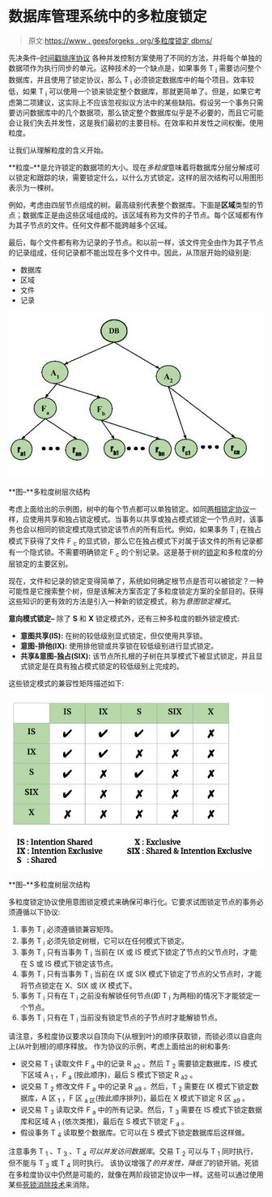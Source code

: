 # 数据库管理系统中的多粒度锁定

> 原文:[https://www . geesforgeks . org/多粒度锁定 dbms/](https://www.geeksforgeeks.org/multiple-granularity-locking-in-dbms/)

先决条件–[时间戳排序协议](https://www.geeksforgeeks.org/dbms-concurrency-control-protocols-timestamp-ordering-protocols/)
各种并发控制方案使用了不同的方法，并将每个单独的数据项作为执行同步的单元。这种技术的一个缺点是，如果事务 T <sub>i</sub> 需要访问整个数据库，并且使用了锁定协议，那么 T <sub>i</sub> 必须锁定数据库中的每个项目。效率较低，如果 T <sub>i</sub> 可以使用一个锁来锁定整个数据库，那就更简单了。但是，如果它考虑第二项建议，这实际上不应该忽视拟议方法中的某些缺陷。假设另一个事务只需要访问数据库中的几个数据项，那么锁定整个数据库似乎是不必要的，而且它可能会让我们失去并发性，这是我们最初的主要目标。在效率和并发性之间权衡。使用粒度。

让我们从理解粒度的含义开始。

**粒度–**是允许锁定的数据项的大小。现在*多粒度*意味着将数据库分层分解成可以锁定和跟踪的块，需要锁定什么，以什么方式锁定。这样的层次结构可以用图形表示为一棵树。

例如，考虑由四层节点组成的树。最高级别代表整个数据库。下面是**区域**类型的节点；数据库正是由这些区域组成的。该区域有称为文件的子节点。每个区域都有作为其子节点的文件。任何文件都不能跨越多个区域。

最后，每个文件都有称为记录的子节点。和以前一样，该文件完全由作为其子节点的记录组成，任何记录都不能出现在多个文件中。因此，从顶层开始的级别是:

*   数据库
*   区域
*   文件
*   记录

![](img/be93d87701b412ab0c2dc977cc18e74f.png)

**图–**多粒度树层次结构

考虑上面给出的示例图，树中的每个节点都可以单独锁定。如同[两相锁定协议](https://www.geeksforgeeks.org/dbms-concurrency-control-protocols-two-phase-locking-2-pl/)一样，应使用共享和独占锁定模式。当事务以共享或独占模式锁定一个节点时，该事务也会以相同的锁定模式隐式锁定该节点的所有后代。例如，如果事务 T <sub>i</sub> 在独占模式下获得了文件 F <sub>c</sub> 的显式锁，那么它在独占模式下对属于该文件的所有记录都有一个隐式锁。不需要明确锁定 F <sub>c</sub> 的个别记录。这是基于树的[锁定](https://www.geeksforgeeks.org/dbms-concurrency-control-protocol-graph-based-protocol/)和多粒度的分层锁定的主要区别。

现在，文件和记录的锁定变得简单了，系统如何确定根节点是否可以被锁定？一种可能性是它搜索整个树，但是该解决方案否定了多粒度锁定方案的全部目的。获得这些知识的更有效的方法是引入一种新的锁定模式，称为*意图锁定模式*。

**意向模式锁定–**
除了 **S** 和 **X** 锁定模式外，还有三种多粒度的额外锁定模式:

*   **意图共享(IS):** 在树的较低级别显式锁定，但仅使用共享锁。
*   **意图-排他(IX):** 使用排他锁或共享锁在较低级别进行显式锁定。
*   **共享&意图-独占(SIX):** 该节点所扎根的子树在共享模式下被显式锁定，并且显式锁定是在具有独占模式锁定的较低级别上完成的。

这些锁定模式的兼容性矩阵描述如下:

![](img/ee5b4cd088cfe3e65459ff585f7658dc.png)

**图–**多粒度树层次结构

多粒度锁定协议使用意图锁定模式来确保可串行化。它要求试图锁定节点的事务必须遵循以下协议:

1.  事务 T <sub>i</sub> 必须遵循锁兼容矩阵。
2.  事务 T <sub>i</sub> 必须先锁定树根，它可以在任何模式下锁定。
3.  事务 T <sub>i</sub> 只有当事务 T <sub>i</sub> 当前在 IX 或 IS 模式下锁定了节点的父节点时，才能在 S 或 IS 模式下锁定该节点。
4.  事务 T <sub>i</sub> 只有当事务 T <sub>i</sub> 当前在 IX 或 SIX 模式下锁定了节点的父节点时，才能将节点锁定在 X、SIX 或 IX 模式下。
5.  事务 T <sub>i</sub> 只有在 T <sub>i</sub> 之前没有解锁任何节点(即 T <sub>i</sub> 为两相)的情况下才能锁定一个节点。
6.  事务 T <sub>i</sub> 只有在 T <sub>i</sub> 当前没有锁定节点的子节点时才能解锁节点。

请注意，多粒度协议要求以自顶向下(从根到叶)的顺序获取锁，而锁必须以自底向上(从叶到根)的顺序释放。
作为协议的示例，考虑上面给出的树和事务:

*   说交易 T <sub>1</sub> 读取文件 F <sub>a</sub> 中的记录 R <sub>a2</sub> 。然后 T <sub>2</sub> 需要锁定数据库，IS 模式下区域 A <sub>1</sub> ，F <sub>a</sub> (按此顺序)，最后 S 模式下锁定 R <sub>a2</sub> 。
*   说交易 T <sub>2</sub> 修改文件 F <sub>a</sub> 中的记录 R <sub>a9</sub> 。然后，T <sub>2</sub> 需要在 IX 模式下锁定数据库，A 区 <sub>1</sub> ，F 区 <sub>a 区</sub>(按此顺序排列)，最后在 X 模式下锁定 R 区 <sub>a9</sub> 。
*   说交易 T <sub>3</sub> 读取文件 F <sub>a</sub> 中的所有记录。然后，T <sub>3</sub> 需要在 IS 模式下锁定数据库和区域 A <sub>1</sub> (依次类推)，最后在 S 模式下锁定 F <sub>a</sub> 。
*   假设事务 T <sub>4</sub> 读取整个数据库。它可以在 S 模式下锁定数据库后这样做。

注意事务 T <sub>1</sub> 、T <sub>3</sub> 、T <sub>4</sub> *可以并发访问数据库*。交易 T <sub>2</sub> 可以与 T <sub>1</sub> 同时执行，但不能与 T <sub>3</sub> 或 T <sub>4</sub> 同时执行。
该协议增强了*的并发性，降低了*的锁开销。死锁在多粒度协议中仍然是可能的，就像在两阶段锁定协议中一样。这些可以通过使用某些[死锁消除技术](https://www.geeksforgeeks.org/deadlock-in-dbms/)来消除。